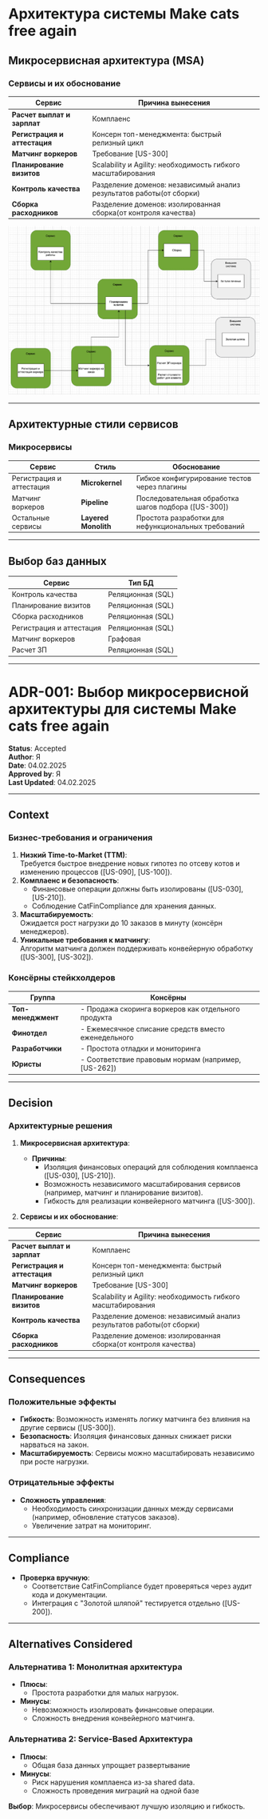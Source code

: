 # Архитектура системы Make cats free again

## Микросервисная архитектура (MSA)

### Сервисы и их обоснование
| Сервис                          | Причина вынесения                                                    |
|----------------------------------|----------------------------------------------------------------------|
| **Расчет выплат и зарплат**      | Комплаенс                                                            |
| **Регистрация и аттестация**     | Консерн топ-менеджмента: быстрый релизный цикл                       |
| **Матчинг воркеров**             | Требование [US-300]                                                  |
| **Планирование визитов**         | Scalability и Agility: необходимость гибкого масштабирования         |
| **Контроль качества**            | Разделение доменов: независимый анализ результатов работы(от сборки) |
| **Сборка расходников**           | Разделение доменов: изолированная сборка(от контроля качества)       |

![Screenshot 2025-02-04 at 12.21.02.png](Screenshot%202025-02-04%20at%2012.21.02.png)

---

## Архитектурные стили сервисов

### Микросервисы
| Сервис                          | Стиль               | Обоснование                                                                 |
|----------------------------------|---------------------|-----------------------------------------------------------------------------|
| Регистрация и аттестация         | **Microkernel**     | Гибкое конфигурирование тестов через плагины                                |
| Матчинг воркеров                | **Pipeline**        | Последовательная обработка шагов подбора ([US-300])                         |
| Остальные сервисы                | **Layered Monolith**| Простота разработки для нефункциональных требований                         |

---

## Выбор баз данных

| Сервис                          | Тип БД         |
|----------------------------------|-----------------|
| Контроль качества               | Реляционная (SQL) |
| Планирование визитов            | Реляционная (SQL) |
| Сборка расходников              | Реляционная (SQL) |
| Регистрация и аттестация        | Реляционная (SQL) |
| Матчинг воркеров                | Графовая       |
| Расчет ЗП                       | Реляционная (SQL) |

---

# ADR-001: Выбор микросервисной архитектуры для системы Make cats free again

**Status**: Accepted  
**Author**: Я  
**Date**: 04.02.2025  
**Approved by**: Я  
**Last Updated**: 04.02.2025  

---

## Context

### Бизнес-требования и ограничения
1. **Низкий Time-to-Market (TTM)**:  
   Требуется быстрое внедрение новых гипотез по отсеву котов и изменению процессов ([US-090], [US-100]).
2. **Комплаенс и безопасность**:  
   - Финансовые операции должны быть изолированы ([US-030], [US-210]).  
   - Соблюдение CatFinCompliance для хранения данных.  
3. **Масштабируемость**:  
   Ожидается рост нагрузки до 10 заказов в минуту (консёрн менеджеров).  
4. **Уникальные требования к матчингу**:  
   Алгоритм матчинга должен поддерживать конвейерную обработку ([US-300], [US-302]).  

### Консёрны стейкхолдеров
| Группа               | Консёрны                                                                 |
|-----------------------|--------------------------------------------------------------------------|
| **Топ-менеджмент**    | - Продажа скоринга воркеров как отдельного продукта                     |
| **Финотдел**          | - Ежемесячное списание средств вместо еженедельного                     |
| **Разработчики**      | - Простота отладки и мониторинга                                        |
| **Юристы**            | - Соответствие правовым нормам (например, [US-262])                     |

---

## Decision

### Архитектурные решения
1. **Микросервисная архитектура**:  
   - **Причины**:  
     - Изоляция финансовых операций для соблюдения комплаенса ([US-030], [US-210]).  
     - Возможность независимого масштабирования сервисов (например, матчинг и планирование визитов).  
     - Гибкость для реализации конвейерного матчинга ([US-300]).  

2. **Сервисы и их обоснование**:  

| Сервис                          | Причина вынесения                                                    |
|----------------------------------|----------------------------------------------------------------------|
| **Расчет выплат и зарплат**      | Комплаенс                                                            |
| **Регистрация и аттестация**     | Консерн топ-менеджмента: быстрый релизный цикл                       |
| **Матчинг воркеров**             | Требование [US-300]                                                  |
| **Планирование визитов**         | Scalability и Agility: необходимость гибкого масштабирования         |
| **Контроль качества**            | Разделение доменов: независимый анализ результатов работы(от сборки) |
| **Сборка расходников**           | Разделение доменов: изолированная сборка(от контроля качества)       |

---

## Consequences

### Положительные эффекты
- **Гибкость**: Возможность изменять логику матчинга без влияния на другие сервисы ([US-300]).  
- **Безопасность**: Изоляция финансовых данных снижает риски нарваться на закон.  
- **Масштабируемость**: Сервисы можно масштабировать независимо при росте нагрузки.  

### Отрицательные эффекты
- **Сложность управления**:  
  - Необходимость синхронизации данных между сервисами (например, обновление статусов заказов).  
  - Увеличение затрат на мониторинг.

---

## Compliance
- **Проверка вручную**:  
  - Соответствие CatFinCompliance будет проверяться через аудит кода и документации.  
  - Интеграция с "Золотой шляпой" тестируется отдельно ([US-200]).  

---

## Alternatives Considered

### Альтернатива 1: Монолитная архитектура
- **Плюсы**:  
  - Простота разработки для малых нагрузок.  
- **Минусы**:  
  - Невозможность изолировать финансовые операции.  
  - Сложность внедрения конвейерного матчинга.  

### Альтернатива 2: Service-Based Архитектура
- **Плюсы**:  
  - Общая база данных упрощает развертывание
- **Минусы**:  
  - Риск нарушения комплаенса из-за shared data. 
  - Сложность проведения миграций на одной базе

**Выбор**: Микросервисы обеспечивают лучшую изоляцию и гибкость.  

